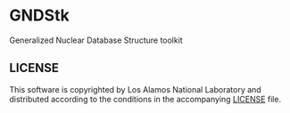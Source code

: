 # GNDStk
Generalized Nuclear Database Structure toolkit

## LICENSE
This software is copyrighted by Los Alamos National Laboratory and distributed according to the conditions in the accompanying [LICENSE](LICENSE) file.
